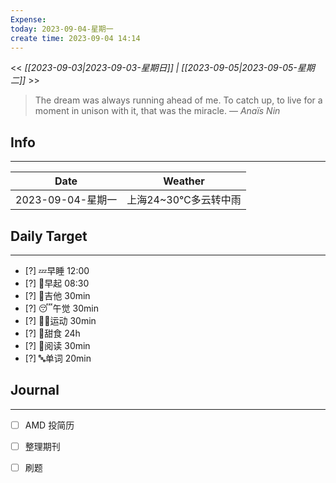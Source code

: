 ```yaml
---
Expense: 
today: 2023-09-04-星期一
create time: 2023-09-04 14:14
---
```


<< *[[2023-09-03|2023-09-03-星期日]] | [[2023-09-05|2023-09-05-星期二]]* >>


> The dream was always running ahead of me. To catch up, to live for a moment in unison with it, that was the miracle.
> — <cite>Anaïs Nin</cite>


## Info
***
| Date        | Weather      | 
| ----------- | ------------ |
| 2023-09-04-星期一 |  上海24~30℃多云转中雨 |


## Daily Target 
***
- [?] 💤早睡   12:00
- [?] 🌅早起    08:30
- [?] 🎵吉他    30min
- [?] 😴午觉    30min
- [?] 🏃‍♀️运动    30min  
- [?] 🚫甜食    24h
- [?] 📖阅读    30min 
- [?] 🔤单词    20min    


##  Journal
***
- [ ] AMD 投简历
- [ ] 整理期刊
- [ ] 刷题




